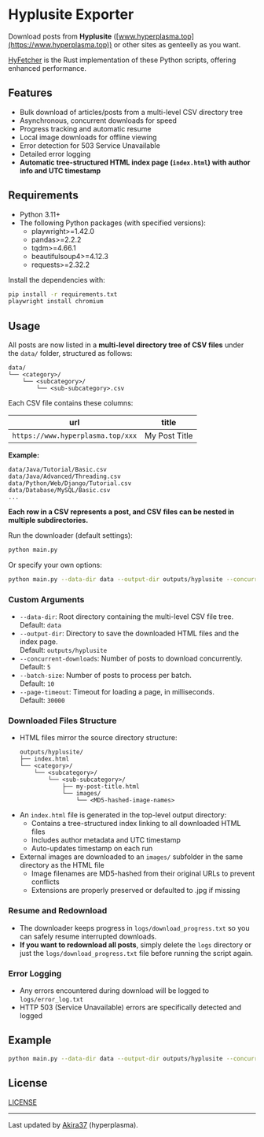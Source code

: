 # Hyplusite Exporter

Download posts from **Hyplusite** ([www.hyperplasma.top](https://www.hyperplasma.top)) or other sites as genteelly as you want.

[HyFetcher](https://github.com/hyperplasma/hyfetcher) is the Rust implementation of these Python scripts, offering enhanced performance.

## Features

- Bulk download of articles/posts from a multi-level CSV directory tree
- Asynchronous, concurrent downloads for speed
- Progress tracking and automatic resume
- Local image downloads for offline viewing  
- Error detection for 503 Service Unavailable
- Detailed error logging
- **Automatic tree-structured HTML index page (`index.html`) with author info and UTC timestamp**

## Requirements

- Python 3.11+
- The following Python packages (with specified versions):
  - playwright>=1.42.0
  - pandas>=2.2.2  
  - tqdm>=4.66.1
  - beautifulsoup4>=4.12.3
  - requests>=2.32.2

Install the dependencies with:

```bash
pip install -r requirements.txt
playwright install chromium
```

## Usage 

All posts are now listed in a **multi-level directory tree of CSV files** under the `data/` folder, structured as follows:

```
data/
└── <category>/
    └── <subcategory>/
        └── <sub-subcategory>.csv
```

Each CSV file contains these columns:

| url                               | title         |
| --------------------------------- | ------------- |
| `https://www.hyperplasma.top/xxx` | My Post Title |

**Example:**

```
data/Java/Tutorial/Basic.csv
data/Java/Advanced/Threading.csv 
data/Python/Web/Django/Tutorial.csv
data/Database/MySQL/Basic.csv
...
```

**Each row in a CSV represents a post, and CSV files can be nested in multiple subdirectories.**

Run the downloader (default settings):

```bash
python main.py
```

Or specify your own options:

```bash
python main.py --data-dir data --output-dir outputs/hyplusite --concurrent-downloads 8 --batch-size 20 --page-timeout 20000
```

### Custom Arguments

- `--data-dir`: Root directory containing the multi-level CSV file tree.  
  Default: `data`
- `--output-dir`: Directory to save the downloaded HTML files and the index page.  
  Default: `outputs/hyplusite` 
- `--concurrent-downloads`: Number of posts to download concurrently.  
  Default: `5`
- `--batch-size`: Number of posts to process per batch.  
  Default: `10` 
- `--page-timeout`: Timeout for loading a page, in milliseconds.  
  Default: `30000`

### Downloaded Files Structure

- HTML files mirror the source directory structure:
  ```
  outputs/hyplusite/
  ├── index.html
  └── <category>/
      └── <subcategory>/
          └── <sub-subcategory>/
              ├── my-post-title.html
              └── images/
                  └── <MD5-hashed-image-names>
  ```
- An `index.html` file is generated in the top-level output directory:
  - Contains a tree-structured index linking to all downloaded HTML files
  - Includes author metadata and UTC timestamp
  - Auto-updates timestamp on each run
- External images are downloaded to an `images/` subfolder in the same directory as the HTML file
  - Image filenames are MD5-hashed from their original URLs to prevent conflicts
  - Extensions are properly preserved or defaulted to .jpg if missing

### Resume and Redownload

- The downloader keeps progress in `logs/download_progress.txt` so you can safely resume interrupted downloads.
- **If you want to redownload all posts**, simply delete the `logs` directory or just the `logs/download_progress.txt` file before running the script again.

### Error Logging

- Any errors encountered during download will be logged to `logs/error_log.txt`
- HTTP 503 (Service Unavailable) errors are specifically detected and logged

## Example

```bash
python main.py --data-dir data --output-dir outputs/hyplusite --concurrent-downloads 5
```

## License

[LICENSE](LICENSE)

---

Last updated by [Akira37](https://github.com/hyperplasma) (hyperplasma).
